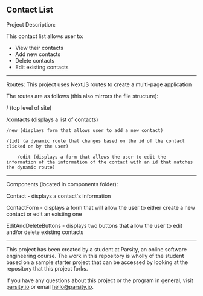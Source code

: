 ## Contact List

Project Description:

This contact list allows user to:

- View their contacts
- Add new contacts
- Delete contacts
- Edit existing contacts

---

Routes:
This project uses NextJS routes to create a multi-page application

The routes are as follows (this also mirrors the file structure):

/ (top level of site)

/contacts (displays a list of contacts)

    /new (displays form that allows user to add a new contact)

    /[id] (a dynamic route that changes based on the id of the contact clicked on by the user)

        /edit (displays a form that allows the user to edit the information of the information of the contact with an id that matches the dynamic route)

---

Components (located in components folder):

Contact - displays a contact's information

ContactForm - displays a form that will allow
the user to either create a new contact or edit an existing one

EditAndDeleteButtons - displays two buttons that allow the user to edit and/or delete existing contacts

---

This project has been created by a student at Parsity, an online software engineering course. The work in this repository is wholly of the student based on a sample starter project that can be accessed by looking at the repository that this project forks.

If you have any questions about this project or the program in general, visit [parsity.io](https://parsity.io/) or email hello@parsity.io.

